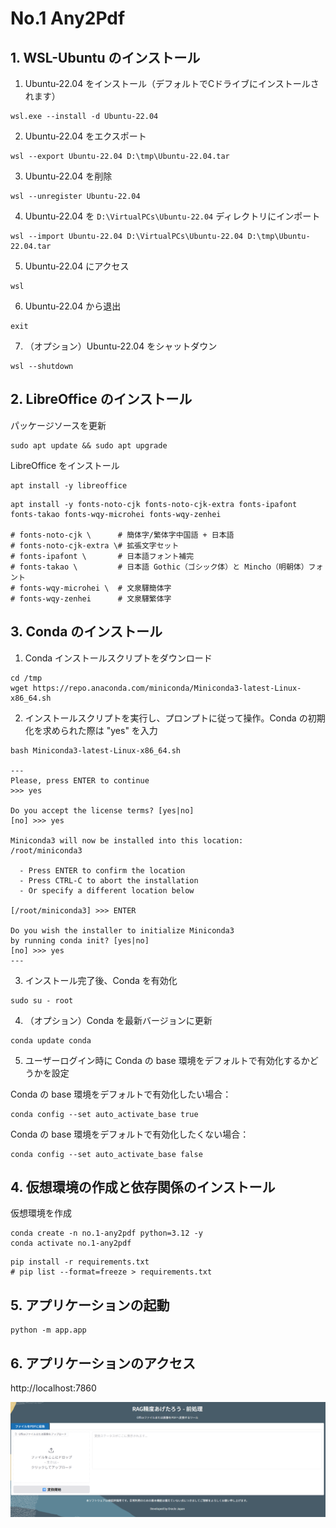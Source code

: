 # No.1 Any2Pdf

## 1. WSL-Ubuntu のインストール

1. Ubuntu-22.04 をインストール（デフォルトでCドライブにインストールされます）

```
wsl.exe --install -d Ubuntu-22.04
```

2. Ubuntu-22.04 をエクスポート

```
wsl --export Ubuntu-22.04 D:\tmp\Ubuntu-22.04.tar
```

3. Ubuntu-22.04 を削除

```
wsl --unregister Ubuntu-22.04
```

4. Ubuntu-22.04 を `D:\VirtualPCs\Ubuntu-22.04` ディレクトリにインポート

```
wsl --import Ubuntu-22.04 D:\VirtualPCs\Ubuntu-22.04 D:\tmp\Ubuntu-22.04.tar
```

5. Ubuntu-22.04 にアクセス

```
wsl
```

6. Ubuntu-22.04 から退出

```
exit
```


7. （オプション）Ubuntu-22.04 をシャットダウン

```
wsl --shutdown
```

## 2. LibreOffice のインストール

パッケージソースを更新

```
sudo apt update && sudo apt upgrade
```

LibreOffice をインストール

```
apt install -y libreoffice
```

```
apt install -y fonts-noto-cjk fonts-noto-cjk-extra fonts-ipafont fonts-takao fonts-wqy-microhei fonts-wqy-zenhei

# fonts-noto-cjk \      # 簡体字/繁体字中国語 + 日本語
# fonts-noto-cjk-extra \# 拡張文字セット
# fonts-ipafont \       # 日本語フォント補完
# fonts-takao \         # 日本語 Gothic（ゴシック体）と Mincho（明朝体）フォント
# fonts-wqy-microhei \  # 文泉驛簡体字
# fonts-wqy-zenhei      # 文泉驛繁体字
```

## 3. Conda のインストール

1. Conda インストールスクリプトをダウンロード

```
cd /tmp
wget https://repo.anaconda.com/miniconda/Miniconda3-latest-Linux-x86_64.sh
```

2. インストールスクリプトを実行し、プロンプトに従って操作。Conda の初期化を求められた際は "yes" を入力

```
bash Miniconda3-latest-Linux-x86_64.sh

---
Please, press ENTER to continue
>>> yes

Do you accept the license terms? [yes|no]
[no] >>> yes

Miniconda3 will now be installed into this location:
/root/miniconda3

  - Press ENTER to confirm the location
  - Press CTRL-C to abort the installation
  - Or specify a different location below

[/root/miniconda3] >>> ENTER

Do you wish the installer to initialize Miniconda3
by running conda init? [yes|no]
[no] >>> yes
---
```

3. インストール完了後、Conda を有効化

```
sudo su - root
```

4. （オプション）Conda を最新バージョンに更新

```
conda update conda
```

5. ユーザーログイン時に Conda の base 環境をデフォルトで有効化するかどうかを設定

Conda の base 環境をデフォルトで有効化したい場合：

```
conda config --set auto_activate_base true
```

Conda の base 環境をデフォルトで有効化したくない場合：

```
conda config --set auto_activate_base false
```

## 4. 仮想環境の作成と依存関係のインストール

仮想環境を作成

```
conda create -n no.1-any2pdf python=3.12 -y
conda activate no.1-any2pdf
```

```
pip install -r requirements.txt
# pip list --format=freeze > requirements.txt
```

## 5. アプリケーションの起動

```
python -m app.app
```

## 6. アプリケーションのアクセス

http://localhost:7860



![image-20250706111135974](images/image-20250706111135974.png)
